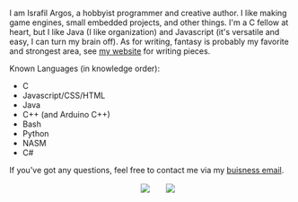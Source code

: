 I am Israfil Argos, a hobbyist programmer and creative author. I like making game engines, small embedded projects, and other things. I'm a C fellow at heart, but I like Java (I like organization) and Javascript (it's versatile and easy, I can turn my brain off). As for writing, fantasy is probably my favorite and strongest area, see [my website]() for writing pieces.

Known Languages (in knowledge order):
- C
- Javascript/CSS/HTML
- Java
- C++ (and Arduino C++)
- Bash
- Python
- NASM
- C#

If you've got any questions, feel free to contact me via my [buisness email](mailto:israfiel_buisness.nearly025@passfwd.com).

<div align="center">
      <img align="center" src="https://github-readme-stats.vercel.app/api?username=israfiel-a&theme=dark&show_icons=true&card_width=300&custom_title=Statistics" hspace="25">
      <img align="center" src="https://github-readme-stats.vercel.app/api/top-langs/?username=israfiel-a&theme=dark&layout=compact">
</div>

